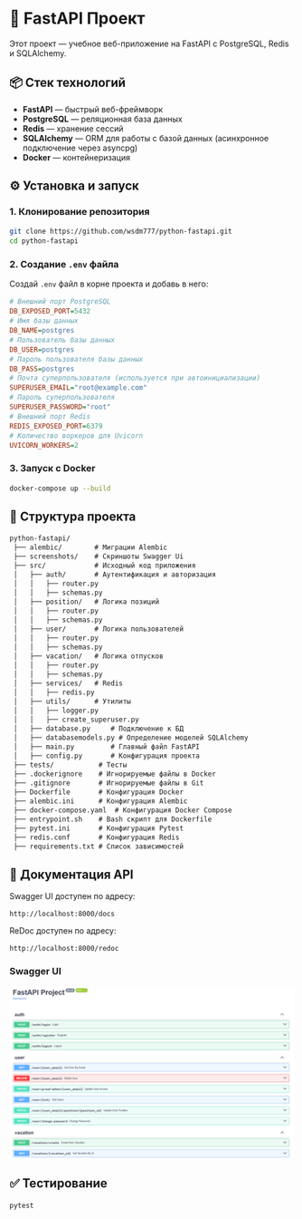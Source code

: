 # 🚀 FastAPI Проект

Этот проект — учебное веб-приложение на FastAPI с PostgreSQL, Redis и SQLAlchemy.

## 📦 Стек технологий
- **FastAPI** — быстрый веб-фреймворк
- **PostgreSQL** — реляционная база данных
- **Redis** — хранение сессий
- **SQLAlchemy** — ORM для работы с базой данных  (асинхронное подключение через asyncpg)
- **Docker** — контейнеризация

## ⚙️ Установка и запуск

### 1. Клонирование репозитория
```bash
git clone https://github.com/wsdm777/python-fastapi.git
cd python-fastapi
```

### 2. Создание `.env` файла
Создай `.env` файл в корне проекта и добавь в него:
```ini
# Внешний порт PostgreSQL
DB_EXPOSED_PORT=5432
# Имя базы данных
DB_NAME=postgres
# Пользователь базы данных
DB_USER=postgres
# Пароль пользователя базы данных
DB_PASS=postgres
# Почта суперпользователя (используется при автоинициализации)
SUPERUSER_EMAIL="root@example.com"
# Пароль суперпользователя
SUPERUSER_PASSWORD="root"
# Внешний порт Redis
REDIS_EXPOSED_PORT=6379
# Количество воркеров для Uvicorn
UVICORN_WORKERS=2
```

### 3. Запуск с Docker
```bash
docker-compose up --build
```

## 📁 Структура проекта
```
python-fastapi/
 ├── alembic/        # Миграции Alembic
 ├── screenshots/    # Скриншоты Swagger Ui
 ├── src/            # Исходный код приложения
 │   ├── auth/       # Аутентификация и авторизация
 │   │   ├── router.py
 │   │   ├── schemas.py
 │   ├── position/   # Логика позиций
 │   │   ├── router.py
 │   │   ├── schemas.py
 │   ├── user/       # Логика пользователей
 │   │   ├── router.py
 │   │   ├── schemas.py
 │   ├── vacation/   # Логика отпусков
 │   │   ├── router.py
 │   │   ├── schemas.py
 │   ├── services/   # Redis
 │   │   ├── redis.py
 │   ├── utils/      # Утилиты
 │   │   ├── logger.py
 │   │   ├── create_superuser.py
 │   ├── database.py     # Подключение к БД
 │   ├── databasemodels.py # Определение моделей SQLAlchemy
 │   ├── main.py         # Главный файл FastAPI
 │   ├── config.py       # Конфигурация проекта
 ├── tests/           # Тесты
 ├── .dockerignore    # Игнорируемые файлы в Docker
 ├── .gitignore       # Игнорируемые файлы в Git
 ├── Dockerfile       # Конфигурация Docker
 ├── alembic.ini      # Конфигурация Alembic
 ├── docker-compose.yaml  # Конфигурация Docker Compose
 ├── entrypoint.sh    # Bash скрипт для Dockerfile
 ├── pytest.ini       # Конфигурация Pytest
 ├── redis.conf       # Конфигурация Redis
 ├── requirements.txt # Список зависимостей
```

## 📖 Документация API

Swagger UI доступен по адресу:

```
http://localhost:8000/docs
```

ReDoc доступен по адресу:

```
http://localhost:8000/redoc
```

### Swagger UI

![Swagger UI](screenshots/swagger_ui.png)


## ✅ Тестирование
```bash
pytest
```

